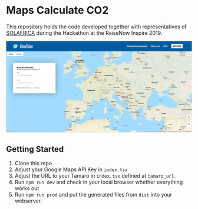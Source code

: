 Maps Calculate CO2
============================

This repository holds the code developed together with representatives 
of [SOLAFRICA](https://solafrica.ch/) during the Hackathon at the RaiseNow Inspire 2019.

![Map Example](assets/klimaticket.png)

## Getting Started

1. Clone this repo
2. Adjust your Google Maps API Key in `index.tsx`
3. Adjust the URL to your Tamaro in `index.tsx` defined at `tamaro_url`.
3. Run `npm run dev` and check in your local browser whether everything works out
4. Run `npm run prod` and put the generated files from `dist` into your webserver.
